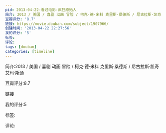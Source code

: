 ```yaml
---
pid: 2013-04-22-看过电影-疯狂原始人
简介: 2013 / 美国 / 喜剧 动画 冒险 / 柯克·德·米科 克里斯·桑德斯 / 尼古拉斯·凯奇 艾玛·斯通
豆瓣评分: '8.7'
链接: https://movie.douban.com/subject/1907966/
创建时间: '2013-04-22 22:27:56'
我的评分: '5'
标签:
评论:
tags: [douban]
categories: [timeline]
---
```

简介:2013 / 美国 / 喜剧 动画 冒险 / 柯克·德·米科 克里斯·桑德斯 / 尼古拉斯·凯奇 艾玛·斯通

豆瓣评分:8.7

[链接](https://movie.douban.com/subject/1907966/)

我的评分:5

标签:

评论:

